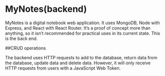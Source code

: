 # MyNotes(backend)
MyNotes is a digital notebook web application. It uses MongoDB, Node with Express, and React with React Router. It’s a proof of concept more than anything, so it isn’t recommended for practical uses in its current state. This is the back end.

##CRUD operations

The backend uses HTTP requests to add to the database, return data from the database, update data and delete data.  However, it will only receive HTTP requests from users with a JavaScript Web Token.  
